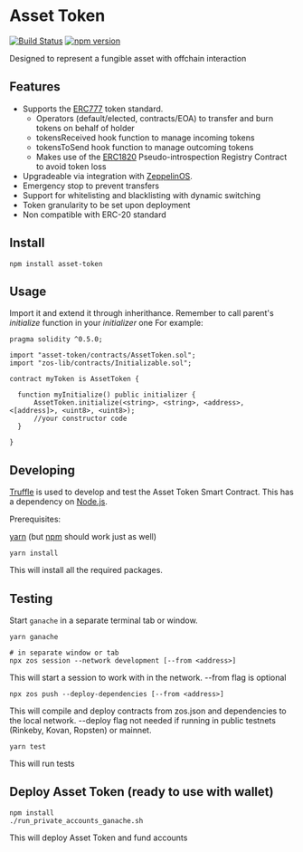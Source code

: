 # Asset Token

[![Build Status](https://travis-ci.org/clearmatics/asset-token.svg?branch=master)](https://travis-ci.org/clearmatics/asset-token)
[![npm version](http://img.shields.io/npm/v/asset-token.svg?style=flat)](https://www.npmjs.com/package/asset-token)

Designed to represent a fungible asset with offchain interaction

## Features

- Supports the [ERC777][1] token standard.
  - Operators (default/elected, contracts/EOA) to transfer and burn tokens on behalf of holder
  - tokensReceived hook function to manage incoming tokens
  - tokensToSend hook function to manage outcoming tokens
  - Makes use of the [ERC1820][8] Pseudo-introspection Registry Contract to avoid token loss
- Upgradeable via integration with [ZeppelinOS][7].
- Emergency stop to prevent transfers
- Support for whitelisting and blacklisting with dynamic switching
- Token granularity to be set upon deployment
- Non compatible with ERC-20 standard

## Install

`npm install asset-token`

## Usage

Import it and extend it through inherithance. Remember to call parent's _initialize_ function in your _initializer_ one
For example:

```
pragma solidity ^0.5.0;

import "asset-token/contracts/AssetToken.sol";
import "zos-lib/contracts/Initializable.sol";

contract myToken is AssetToken {

  function myInitialize() public initializer {
      AssetToken.initialize(<string>, <string>, <address>, <[address]>, <uint8>, <uint8>);
      //your constructor code
  }

}
```

## Developing

[Truffle][2] is used to develop and test the Asset Token Smart Contract. This has a dependency on [Node.js][3].

Prerequisites:

[yarn][4] (but [npm][5] should work just as well)

    yarn install

This will install all the required packages.

## Testing

Start `ganache` in a separate terminal tab or window.

    yarn ganache

    # in separate window or tab
    npx zos session --network development [--from <address>]

This will start a session to work with in the network. --from flag is optional

    npx zos push --deploy-dependencies [--from <address>]

This will compile and deploy contracts from zos.json and dependencies to the local network. --deploy flag not needed if running in public testnets (Rinkeby, Kovan, Ropsten) or mainnet.

    yarn test

This will run tests

## Deploy Asset Token (ready to use with wallet)

```
npm install
./run_private_accounts_ganache.sh
```

This will deploy Asset Token and fund accounts

[1]: https://eips.ethereum.org/EIPS/eip-777
[2]: http://truffleframework.com/
[3]: https://nodejs.org/
[4]: https://yarnpkg.com/en/docs/install
[5]: https://docs.npmjs.com/getting-started/installing-node
[7]: https://zeppelinos.org/
[8]: http://eips.ethereum.org/EIPS/eip-1820

